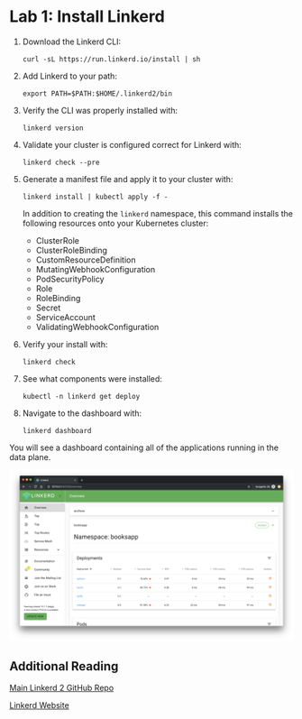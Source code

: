 
# Lab 1: Install Linkerd



1. Download the Linkerd CLI:

   ```
   curl -sL https://run.linkerd.io/install | sh
   ```

2. Add Linkerd to your path:

   ```
   export PATH=$PATH:$HOME/.linkerd2/bin
   ```

3. Verify the CLI was properly installed with: 

   ```
   linkerd version
   ```

4. Validate your cluster is configured correct for Linkerd with:

   ```
   linkerd check --pre
   ```

5. Generate a manifest file and apply it to your cluster with:

   ```
   linkerd install | kubectl apply -f -
   ```

   In addition to creating the `linkerd` namespace, this command installs the following resources onto your Kubernetes cluster:

   - ClusterRole
   - ClusterRoleBinding
   - CustomResourceDefinition
   - MutatingWebhookConfiguration
   - PodSecurityPolicy
   - Role
   - RoleBinding
   - Secret
   - ServiceAccount
   - ValidatingWebhookConfiguration

6. Verify your install with:

   ```
   linkerd check
   ```

7. See what components were installed: 

   ```
   kubectl -n linkerd get deploy
   ```

8. Navigate to the dashboard with:

   ```
   linkerd dashboard
   ```
You will see a dashboard containing all of the applications running in the data plane. 

![overview](/img/overview.png)
   
## Additional Reading 

[Main Linkerd 2 GitHub Repo](https://github.com/linkerd/linkerd2)

[Linkerd Website](https://github.com/linkerd/website)

